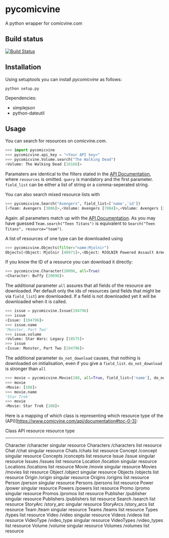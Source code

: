 # pycomicvine
A python wrapper for comicvine.com

## Build status
[![Build Status](https://travis-ci.org/authmillenon/pycomicvine.png?branch=master)](https://travis-ci.org/authmillenon/pycomicvine)

## Installation
Using setuptools you can install *pycomicvine* as follows:

    python setup.py

Dependencies:

 * simplejson
 * python-dateutil

## Usage
You can search for resources on comicvine.com.

```python
>>> import pycomicvine
>>> pycomicvine.api_key = "<Your API key>"
>>> pycomicvine.Volume.search("The Walking Dead")
<Volume: The Walking Dead [18166]>
```


Paramaters are identical to the filters stated in the 
[API Documentation](https://www.comicvine.com/api/documentation#toc-0-26),
where ```resources``` is omitted. ```query``` is mandatory and the 
first parameter. ```field_list``` can be either a list of string or
a comma-seperated string.

You can also search mixed resource lists with

```python
>>> pycomicvine.Search("Avengers", field_list=['name','id'])
[<Team: Avengers [3806]>,<Volume: Avengers [7084]>,<Volume: Avengers [33227]>]
```

Again: all parameters match up with the 
[API Documentation](https://www.comicvine.com/api/documentation#toc-0-26). 
As you may have guessed ```Team.search("Teen Titans")``` is equivalent
to ```Search("Teen Titans", resource="team")```.

A list of resources of one type can be downloaded using 

```python
>>> pycomicvine.Objects(filter="name:Mjolnir")
Objects[<Object: Mjolnir [40971]>,<Object: MJOLNIR Powered Assault Armor [56824]>]
```

If you know the ID of a resource you can download it directly:

```python
>>> pycomicvine.Character(20096, all=True)
<Character: Buffy [20096]>
```

The additional parameter ```all``` assures that all fields of the
resource are downloaded. Per default only the ids of resources (and 
fields that might be via ```field_list```) are downloaded. If a field
is not downloaded yet it will be downloaded when it is called.

```python
>>> issue = pycomicvine.Issue(194796)
>>> issue
<Issue: [194796]>
>>> issue.name
'Monster, Part Two'
>>> issue.volume
<Volume: Star Wars: Legacy [18575]>
>>> issue
<Issue: Monster, Part Two [194796]>
```

The additional parameter ```do_not_download``` causes, that nothing is
downloaded on initialisation, even if you give a ```field_list```.
```do_not_download``` is stronger than ```all```

```python
>>> movie = pycomicvine.Movie(108, all=True, field_list=['name'], do_not_download=True)
>>> movie
<Movie: [108]>
>>> movie.name
'Star Trek'
>>> movie
<Movie: Star Trek [108]>
```

Here is a mapping of which class is representing which resource type of 
the (API)[https://www.comicvine.com/api/documentation#toc-0-3]:

Class           API resource    resource type
--------------  --------------  -----------------
Character       /character      singular resource
Characters      /characters     list resource
Chat            /chat           singular resource
Chats           /chats          list resource
Concept         /concept        singular resource
Concepts        /concepts       list resource
Issue           /issue          singular resource
Issues          /issues         list resource
Location        /location       singular resource
Locations       /locations      list resource
Movie           /movie          singular resource
Movies          /movies         list resource
Object          /object         singular resource
Objects         /objects        list resource
Origin          /origin         singular resource
Origins         /origins        list resource
Person          /person         singular resource
Persons         /persons        list resource
Power           /power          singular resource
Powers          /powers         list resource
Promo           /promo          singular resource
Promos          /promos         list resource
Publisher       /publisher      singular resource
Publishers      /publishers     list resource
Search          /search         list resource
StoryArc        /story_arc      singular resource
StoryArcs       /story_arcs     list resource
Team            /team           singular resource
Teams           /teams          list resource
Types           /types          list resource
Video           /video          singular resource
Videos          /videos         list resource
VideoType       /video_type     singular resource
VideoTypes      /video_types    list resource
Volume          /volume         singular resource
Volumes         /volumes        list resource
